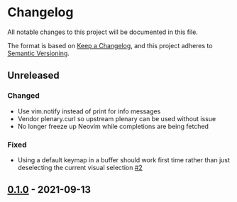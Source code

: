 # Changelog
All notable changes to this project will be documented in this file.

The format is based on [Keep a Changelog](https://keepachangelog.com/en/1.0.0/),
and this project adheres to [Semantic Versioning](https://semver.org/spec/v2.0.0.html).

## Unreleased

### Changed
* Use vim.notify instead of print for info messages
* Vendor plenary.curl so upstream plenary can be used without issue
* No longer freeze up Neovim while completions are being fetched

### Fixed
* Using a default keymap in a buffer should work first time rather than just deselecting the current visual selection [#2](https://github.com/jameshiew/nvim-magic/issues/2)

## [0.1.0] - 2021-09-13

[0.1.0]: https://github.com/jameshiew/nvim-magic/releases/tag/v0.1.0
